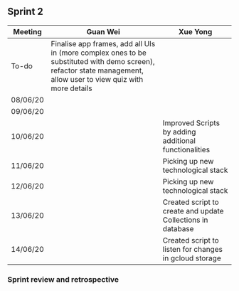 ## Sprint 2

Meeting|Guan Wei|Xue Yong
---|---------|----------
To-do|Finalise app frames, add all UIs in (more complex ones to be substituted with demo screen), refactor state management, allow user to view quiz with more details|
08/06/20||
09/06/20||
10/06/20||Improved  Scripts by adding additional functionalities
11/06/20||Picking up new technological stack
12/06/20||Picking up new technological stack
13/06/20||Created script to create and update Collections in database
14/06/20||Created script to listen for changes in gcloud storage

### Sprint review and retrospective
